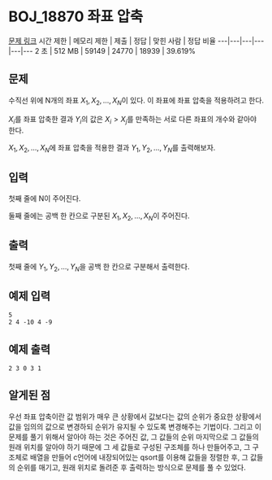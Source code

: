 # BOJ_18870 좌표 압축
[문제 링크](https://www.acmicpc.net/problem/18870)
시간 제한 |	메모리 제한 |	제출 |	정답 |	맞힌 사람 |	정답 비율
---|---|---|---|---|---
2 초 |	512 MB |	59149 |	24770 |	18939 |	39.619%

## 문제
수직선 위에 N개의 좌표 $X_{1}, X_{2}, ..., X_{N}$이 있다. 이 좌표에 좌표 압축을 적용하려고 한다.

$X_{i}$를 좌표 압축한 결과 $Y_{i}$의 값은 $X_{i} > X_{j}$를 만족하는 서로 다른 좌표의 개수와 같아야 한다.

$X_{1}, X_{2}, ..., X_{N}$에 좌표 압축을 적용한 결과 $Y_{1}, Y_{2}, ..., Y_{N}$를 출력해보자.

## 입력
첫째 줄에 N이 주어진다.

둘째 줄에는 공백 한 칸으로 구분된 $X_{1}, X_{2}, ..., X_{N}$이 주어진다.

## 출력
첫째 줄에 $Y_{1}, Y_{2}, ..., Y_{N}$을 공백 한 칸으로 구분해서 출력한다.

## 예제 입력
```
5
2 4 -10 4 -9
```

## 예제 출력
```
2 3 0 3 1
```

## 알게된 점
우선 좌표 압축이란 값 범위가 매우 큰 상황에서 값보다는 값의 순위가 중요한 상황에서 값을 임의의 값으로 변경하되 순위가 유지될 수 있도록 변경해주는 기법이다.
그리고 이 문제를 풀기 위해서 알아야 하는 것은 주어진 값, 그 값들의 순위 마지막으로 그 값들의 원래 위치를 알아야 하기 때문에 그 세 값들로 구성된 구조체를 하나 만들어주고, 그 구조체로 배열을 만들어 c언어에 내장되어있는 qsort를 이용해 값들을 정렬한 후, 그 값들의 순위를 매기고, 원래 위치로 돌려준 후 출력하는 방식으로 문제를 풀 수 있었다.
